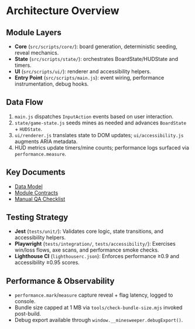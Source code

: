 # Architecture Overview

## Module Layers

- **Core** (`src/scripts/core/`): board generation, deterministic seeding, reveal mechanics.
- **State** (`src/scripts/state/`): orchestrates BoardState/HUDState and timers.
- **UI** (`src/scripts/ui/`): renderer and accessibility helpers.
- **Entry Point** (`src/scripts/main.js`): event wiring, performance instrumentation, debug hooks.

## Data Flow

1. `main.js` dispatches `InputAction` events based on user interaction.
2. `state/game-state.js` seeds mines as needed and advances `BoardState` + `HUDState`.
3. `ui/renderer.js` translates state to DOM updates; `ui/accessibility.js` augments ARIA metadata.
4. HUD metrics update timers/mine counts; performance logs surfaced via `performance.measure`.

## Key Documents

- [Data Model](../specs/001-build-a-modern/data-model.md)
- [Module Contracts](../specs/001-build-a-modern/contracts/module-contracts.md)
- [Manual QA Checklist](./manual-testing.md)

## Testing Strategy

- **Jest** (`tests/unit/`): Validates core logic, state transitions, and accessibility helpers.
- **Playwright** (`tests/integration/`, `tests/accessibility/`): Exercises win/loss flows, axe scans, and performance smoke checks.
- **Lighthouse CI** (`lighthouserc.json`): Enforces performance ≥0.9 and accessibility ≥0.95 scores.

## Performance & Observability

- `performance.mark`/`measure` capture reveal + flag latency, logged to console.
- Bundle size capped at 1 MB via `tools/check-bundle-size.mjs` invoked post-build.
- Debug export available through `window.__minesweeper.debugExport()`.
